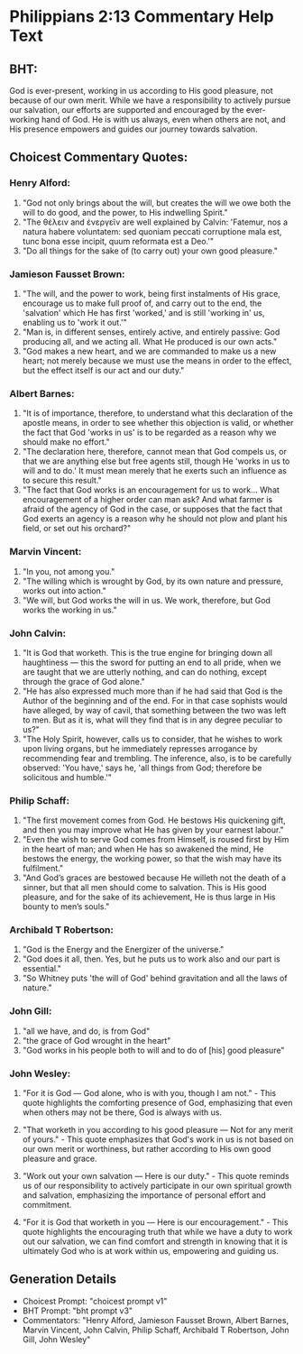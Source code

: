 # Philippians 2:13 Commentary Help Text

## BHT:
God is ever-present, working in us according to His good pleasure, not because of our own merit. While we have a responsibility to actively pursue our salvation, our efforts are supported and encouraged by the ever-working hand of God. He is with us always, even when others are not, and His presence empowers and guides our journey towards salvation.

## Choicest Commentary Quotes:
### Henry Alford:
1) "God not only brings about the will, but creates the will we owe both the will to do good, and the power, to His indwelling Spirit."
2) "The θέλειν and ἐνεργεῖν are well explained by Calvin: 'Fatemur, nos a natura habere voluntatem: sed quoniam peccati corruptione mala est, tunc bona esse incipit, quum reformata est a Deo.'"
3) "Do all things for the sake of (to carry out) your own good pleasure."

### Jamieson Fausset Brown:
1. "The will, and the power to work, being first instalments of His grace, encourage us to make full proof of, and carry out to the end, the 'salvation' which He has first 'worked,' and is still 'working in' us, enabling us to 'work it out.'" 
2. "Man is, in different senses, entirely active, and entirely passive: God producing all, and we acting all. What He produced is our own acts." 
3. "God makes a new heart, and we are commanded to make us a new heart; not merely because we must use the means in order to the effect, but the effect itself is our act and our duty."

### Albert Barnes:
1. "It is of importance, therefore, to understand what this declaration of the apostle means, in order to see whether this objection is valid, or whether the fact that God 'works in us' is to be regarded as a reason why we should make no effort."
2. "The declaration here, therefore, cannot mean that God compels us, or that we are anything else but free agents still, though He 'works in us to will and to do.' It must mean merely that he exerts such an influence as to secure this result."
3. "The fact that God works is an encouragement for us to work... What encouragement of a higher order can man ask? And what farmer is afraid of the agency of God in the case, or supposes that the fact that God exerts an agency is a reason why he should not plow and plant his field, or set out his orchard?"

### Marvin Vincent:
1. "In you, not among you."
2. "The willing which is wrought by God, by its own nature and pressure, works out into action."
3. "We will, but God works the will in us. We work, therefore, but God works the working in us."

### John Calvin:
1. "It is God that worketh. This is the true engine for bringing down all haughtiness — this the sword for putting an end to all pride, when we are taught that we are utterly nothing, and can do nothing, except through the grace of God alone."
2. "He has also expressed much more than if he had said that God is the Author of the beginning and of the end. For in that case sophists would have alleged, by way of cavil, that something between the two was left to men. But as it is, what will they find that is in any degree peculiar to us?"
3. "The Holy Spirit, however, calls us to consider, that he wishes to work upon living organs, but he immediately represses arrogance by recommending fear and trembling. The inference, also, is to be carefully observed: 'You have,' says he, 'all things from God; therefore be solicitous and humble.'"

### Philip Schaff:
1. "The first movement comes from God. He bestows His quickening gift, and then you may improve what He has given by your earnest labour."
2. "Even the wish to serve God comes from Himself, is roused first by Him in the heart of man; and when He has so awakened the mind, He bestows the energy, the working power, so that the wish may have its fulfilment."
3. "And God’s graces are bestowed because He willeth not the death of a sinner, but that all men should come to salvation. This is His good pleasure, and for the sake of its achievement, He is thus large in His bounty to men’s souls."

### Archibald T Robertson:
1. "God is the Energy and the Energizer of the universe."
2. "God does it all, then. Yes, but he puts us to work also and our part is essential."
3. "So Whitney puts 'the will of God' behind gravitation and all the laws of nature."

### John Gill:
1. "all we have, and do, is from God"
2. "the grace of God wrought in the heart"
3. "God works in his people both to will and to do of [his] good pleasure"

### John Wesley:
1. "For it is God — God alone, who is with you, though I am not." - This quote highlights the comforting presence of God, emphasizing that even when others may not be there, God is always with us.

2. "That worketh in you according to his good pleasure — Not for any merit of yours." - This quote emphasizes that God's work in us is not based on our own merit or worthiness, but rather according to His own good pleasure and grace.

3. "Work out your own salvation — Here is our duty." - This quote reminds us of our responsibility to actively participate in our own spiritual growth and salvation, emphasizing the importance of personal effort and commitment.

4. "For it is God that worketh in you — Here is our encouragement." - This quote highlights the encouraging truth that while we have a duty to work out our salvation, we can find comfort and strength in knowing that it is ultimately God who is at work within us, empowering and guiding us.


## Generation Details
- Choicest Prompt: "choicest prompt v1"
- BHT Prompt: "bht prompt v3"
- Commentators: "Henry Alford, Jamieson Fausset Brown, Albert Barnes, Marvin Vincent, John Calvin, Philip Schaff, Archibald T Robertson, John Gill, John Wesley"
